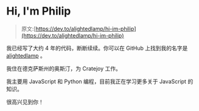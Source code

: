 # Hi, I'm Philip

> 原文:[https://dev.to/alightedlamp/hi-im-philip](https://dev.to/alightedlamp/hi-im-philip)

我已经写了大约 4 年的代码，断断续续。你可以在 GitHub 上找到我的名字是 [alightedlamp](https://github.com/alightedlamp) 。

我住在德克萨斯州的奥斯汀，为 Cratejoy 工作。

我主要用 JavaScript 和 Python 编程，目前我正在学习更多关于 JavaScript 的知识。

很高兴见到你！
